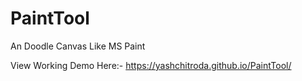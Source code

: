 # PaintTool
An Doodle Canvas Like MS Paint
<br>
<p> View Working Demo Here:-
<a href="https://yashchitroda.github.io/PaintTool/">https://yashchitroda.github.io/PaintTool/</a></p>
